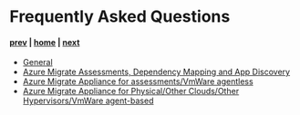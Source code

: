 # Frequently Asked Questions

#### [prev](./training.md) | [home](./welcome.md)  | [next](./resources.md)

- [General](https://docs.microsoft.com/en-us/azure/migrate/resources-faq)
- [Azure Migrate Assessments, Dependency Mapping and App Discovery](https://docs.microsoft.com/en-us/azure/migrate/common-questions-discovery-assessment)
- [Azure Migrate Appliance for assessments/VmWare agentless](https://docs.microsoft.com/en-us/azure/migrate/common-questions-appliance)
- [Azure Migrate Appliance for Physical/Other Clouds/Other Hypervisors/VmWare agent-based](https://docs.microsoft.com/en-us/azure/migrate/common-questions-server-migration)